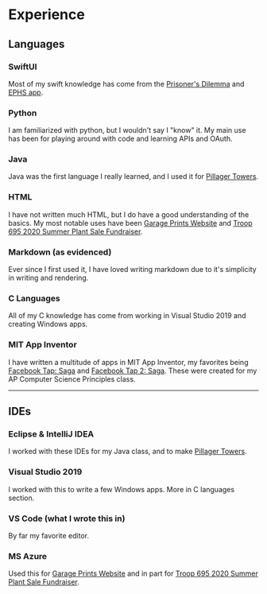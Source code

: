 # Experience

## Languages

### SwiftUI
Most of my swift knowledge has come from the [Prisoner's Dilemma](https://github.com/AdrianColaianni/Prisoner-s-Dilemma) and [EPHS app](activeProjects.md).

### Python
I am familiarized with python, but I wouldn't say I "know" it. My main use has been for playing around with code and learning APIs and OAuth.

### Java
Java was the first language I really learned, and I used it for [Pillager Towers](pastProjects.md).

### HTML
I have not written much HTML, but I do have a good understanding of the basics. My most notable uses have been [Garage Prints Website](pastProjects.md) and [Troop 695 2020 Summer Plant Sale Fundraiser](pastProjects.md).

### Markdown (as evidenced)
Ever since I first used it, I have loved writing markdown due to it's simplicity in writing and rendering.

### C Languages
All of my C knowledge has come from working in Visual Studio 2019 and creating Windows apps.

### MIT App Inventor
I have written a multitude of apps in MIT App Inventor, my favorites being [Facebook Tap: Saga](pastProjects/FacebookTap_Saga.apk) and [Facebook Tap 2: Saga](pastProjects/FacebookTap2_Saga.apk). These were created for my AP Computer Science Principles class.

---

## IDEs

### Eclipse & IntelliJ IDEA
I worked with these IDEs for my Java class, and to make [Pillager Towers](pastProjects.md).

### Visual Studio 2019
I worked with this to write a few Windows apps. More in C languages section.

### VS Code (what I wrote this in)
By far my favorite editor.

### MS Azure
Used this for [Garage Prints Website](pastProjects.md) and in part for [Troop 695 2020 Summer Plant Sale Fundraiser](pastProjects.md).